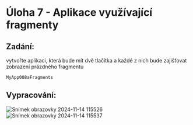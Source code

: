 # Úloha 7 - Aplikace využívající fragmenty

## Zadání:
vytvořte aplikaci, která bude mít dvě tlačítka a každé z nich bude zajišťovat zobrazení prázdného fragmentu

`MyApp008aFragments`

## Vypracování:

![Snímek obrazovky 2024-11-14 115526](https://github.com/user-attachments/assets/9b8af221-b9dd-400f-9ff5-45de32610c1f)
![Snímek obrazovky 2024-11-14 115537](https://github.com/user-attachments/assets/e0883814-58e2-44ea-8e95-157ae0979873)
